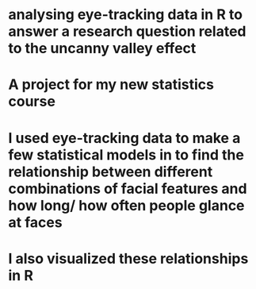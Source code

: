 # analysing eye-tracking data in R to answer a research question related to the uncanny valley effect
#
# A project for my new statistics course
# I used eye-tracking data to make a few statistical models in to find the relationship between different combinations of facial features and how long/ how often people glance at faces
# I also visualized these relationships in R
